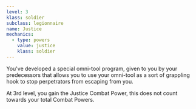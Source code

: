 ```yaml
---
level: 3
klass: soldier
subclass: legionnaire
name: Justice
mechanics:
  - type: powers
    value: justice
    klass: soldier
---
```

You've developed a special omni-tool program, given to you by your predecessors that allows you to use your
omni-tool as a sort of grappling hook to stop perpetrators from escaping from you.

At 3rd level, you gain the Justice Combat Power, this does not count towards your total Combat Powers.
